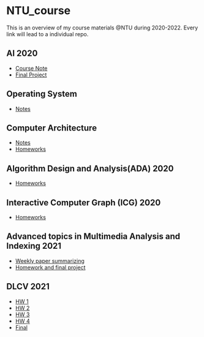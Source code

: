 # NTU_course

This is an overview of my course materials @NTU during 2020-2022.
Every link will lead to a individual repo.

## AI 2020

* [Course Note](https://github.com/annahung31/AI_2020)
* [Final Project](https://github.com/annahung31/covid19-prediction)

## Operating System

* [Notes](https://github.com/annahung31/operating-system-notes)

## Computer Architecture

* [Notes](https://github.com/annahung31/computer-architecture-notes)
* [Homeworks](https://github.com/annahung31/CA_2020)

## Algorithm Design and Analysis(ADA) 2020

* [Homeworks](https://github.com/annahung31/ADA2020)

## Interactive Computer Graph (ICG) 2020

* [Homeworks](https://github.com/annahung31/webGL_practice)


## Advanced topics in Multimedia Analysis and Indexing 2021

* [Weekly paper summarizing](https://github.com/annahung31/multimedia-paper-reading)
* [Homework and final project](https://github.com/annahung31/Advance_MM_homeworks)


## DLCV 2021

* [HW 1](https://github.com/DLCV-Fall-2021/hw1-annahung31)
* [HW 2](https://github.com/DLCV-Fall-2021/hw2-annahung31)
* [HW 3](https://github.com/DLCV-Fall-2021/hw3-annahung31)
* [HW 4](https://github.com/DLCV-Fall-2021/hw4-annahung31)
* [Final](https://github.com/DLCV-Fall-2021/final-project-challenge-3-no_pay_no_gain)
